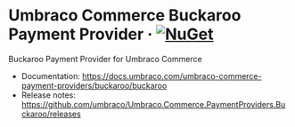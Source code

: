 # Umbraco Commerce Buckaroo Payment Provider &middot; [![NuGet](https://img.shields.io/nuget/v/Umbraco.Commerce.PaymentProviders.Buckaroo.svg?style=modern&label=nuget)](https://www.nuget.org/packages/Umbraco.Commerce.PaymentProviders.Buckaroo/) 

Buckaroo Payment Provider for Umbraco Commerce

- Documentation: https://docs.umbraco.com/umbraco-commerce-payment-providers/buckaroo/buckaroo
- Release notes: https://github.com/umbraco/Umbraco.Commerce.PaymentProviders.Buckaroo/releases
